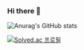 ### Hi there 👋

![Anurag's GitHub stats](https://github-readme-stats.vercel.app/api?username=terriyou&theme=github_dark&show_icons=true)

[![Solved.ac
프로필](http://mazassumnida.wtf/api/v2/generate_badge?boj=terriyou)](https://solved.ac/terriyou)


<!--
**terriyou/terriyou** is a ✨ _special_ ✨ repository because its `README.md` (this file) appears on your GitHub profile.

Here are some ideas to get you started:

- 🔭 I’m currently working on ...
- 🌱 I’m currently learning ...
- 👯 I’m looking to collaborate on ...
- 🤔 I’m looking for help with ...
- 💬 Ask me about ...
- 📫 How to reach me: ...
- 😄 Pronouns: ...
- ⚡ Fun fact: ...
-->
